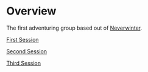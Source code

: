 # Overview

The first adventuring group based out of [Neverwinter](../background/urbs.md).

[First Session](first.md)

[Second Session](second.md)

[Third Session](third.md)

